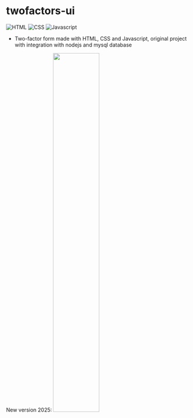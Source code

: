 # twofactors-ui

![HTML](https://img.shields.io/badge/HTML5-E34F26?style=for-the-badge&logo=html5&logoColor=white)
![CSS](https://img.shields.io/badge/CSS3-1572B6?style=for-the-badge&logo=css3&logoColor=white)
![Javascript](https://img.shields.io/badge/JavaScript-323330?style=for-the-badge&logo=javascript&logoColor=F7DF1E)

- Two-factor form made with HTML, CSS and Javascript, original project with integration with nodejs and mysql database

New version 2025: <img style="aspect-ratio: 1/1;" src="https://github.com/ThiagoBxK/twofactos-ui/blob/main/preview.gif" width="50%" height="auto" />
